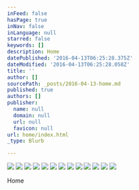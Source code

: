 ```yaml
---
inFeed: false
hasPage: true
inNav: false
inLanguage: null
starred: false
keywords: []
description: Home
datePublished: '2016-04-13T06:25:28.375Z'
dateModified: '2016-04-13T06:25:28.058Z'
title: ''
author: []
sourcePath: _posts/2016-04-13-home.md
published: true
authors: []
publisher:
  name: null
  domain: null
  url: null
  favicon: null
url: home/index.html
_type: Blurb

---
```

![](https://the-grid-user-content.s3-us-west-2.amazonaws.com/a53b16da-dd3d-43e9-aa43-1a253176fcd1.jpg)
![](https://the-grid-user-content.s3-us-west-2.amazonaws.com/7dca324c-598f-454b-9876-afd4a7057642.jpg)
![](https://the-grid-user-content.s3-us-west-2.amazonaws.com/b50c477a-ab19-4668-8dc8-b667f4f5347c.jpg)
![](https://the-grid-user-content.s3-us-west-2.amazonaws.com/1ed2a82b-225d-4bc1-8b10-7090ea052ae6.jpg)
![](https://the-grid-user-content.s3-us-west-2.amazonaws.com/1bc32206-f6a9-492c-93b9-c76c07549b39.jpg)
![](https://the-grid-user-content.s3-us-west-2.amazonaws.com/d1d03400-daf8-41b7-a67b-167628038cc4.jpg)
![](https://the-grid-user-content.s3-us-west-2.amazonaws.com/7ed7edb4-fb9d-4df1-97d1-2b0f00bd0e43.jpg)
![](https://the-grid-user-content.s3-us-west-2.amazonaws.com/2395c2d7-4af4-44a0-aa04-f01588834f80.jpg)
![](https://the-grid-user-content.s3-us-west-2.amazonaws.com/633be3fd-a414-4ba1-9863-9a6255f95b16.jpg)
![](https://the-grid-user-content.s3-us-west-2.amazonaws.com/d52f8683-bb23-4bdd-b501-acaada09a860.jpg)
![](https://the-grid-user-content.s3-us-west-2.amazonaws.com/019f7abc-50c5-4446-b40e-6c169cb2e770.jpg)
![](https://the-grid-user-content.s3-us-west-2.amazonaws.com/5336610f-4524-405f-a9f3-950c1be56e92.jpg)
![](https://the-grid-user-content.s3-us-west-2.amazonaws.com/3976cab9-fe69-4b87-9d70-a8c81e162852.jpg)

Home
